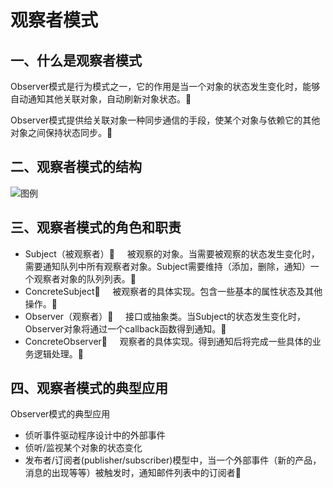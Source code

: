 # 观察者模式

## 一、什么是观察者模式

Observer模式是行为模式之一，它的作用是当一个对象的状态发生变化时，能够自动通知其他关联对象，自动刷新对象状态。

Observer模式提供给关联对象一种同步通信的手段，使某个对象与依赖它的其他对象之间保持状态同步。

## 二、观察者模式的结构

![图例](file:///e:/OneDrive/image/observer.png)

## 三、观察者模式的角色和职责

- Subject（被观察者）    
被观察的对象。当需要被观察的状态发生变化时，需要通知队列中所有观察者对象。Subject需要维持（添加，删除，通知）一个观察者对象的队列列表。
- ConcreteSubject    
被观察者的具体实现。包含一些基本的属性状态及其他操作。
- Observer（观察者）    
接口或抽象类。当Subject的状态发生变化时，Observer对象将通过一个callback函数得到通知。
- ConcreteObserver    
观察者的具体实现。得到通知后将完成一些具体的业务逻辑处理。


## 四、观察者模式的典型应用

Observer模式的典型应用
- 侦听事件驱动程序设计中的外部事件
- 侦听/监视某个对象的状态变化
- 发布者/订阅者(publisher/subscriber)模型中，当一个外部事件（新的产品，消息的出现等等）被触发时，通知邮件列表中的订阅者
